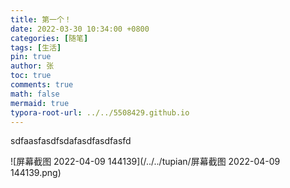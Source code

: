 ```yaml
---
title: 第一个！
date: 2022-03-30 10:34:00 +0800
categories: [随笔]
tags: [生活]
pin: true
author: 张
toc: true
comments: true
math: false
mermaid: true
typora-root-url: ../../5508429.github.io
---
```


sdfaasfasdfsdafasdfasdfasfd

![屏幕截图 2022-04-09 144139](/../../tupian/屏幕截图 2022-04-09 144139.png)

